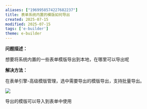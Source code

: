 ```yaml
---
aliases: ["1969958574227682237"]
title: 表单系统内置的模版如何导出
created: 2025-07-15
modified: 2025-07-15
tags: ['e-builder']
theme: e-builder
---
```


**问题描述：**

想要将系统内置的一些表单模版导出到本地，在哪里可以导出呢

**解决方法：**

在表单引擎-高级模版管理，选中需要导出的模版导出，支持批量导出。

![](https://myhelpdoc.oss-cn-heyuan.aliyuncs.com/mdimages/7e1371970e0b70ec3996f76d61770cbd.jpg)

导出的模版可以导入到表单中使用

